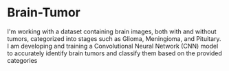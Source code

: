 # Brain-Tumor
I'm working with a dataset containing brain images, both with and without tumors, categorized into stages such as Glioma, Meningioma, and Pituitary. I am developing and training a Convolutional Neural Network (CNN) model to accurately identify brain tumors and classify them based on the provided categories